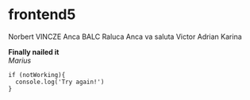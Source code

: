 # frontend5

Norbert VINCZE
Anca BALC
Raluca
Anca va saluta
Victor
Adrian
Karina


**Finally nailed it**  
*Marius*

```
if (notWorking){
  console.log('Try again!')
}
```